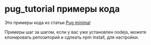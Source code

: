 # pug_tutorial примеры кода

Это примеры кода из статьи <a href="https://becooladmin.wordpress.com/2020/04/15/pug-minimal/">Pug minimal</a>

Примеры шаг за шагом, если у вас уже установлен nodejs, можете клонировать репозиторий и сдлеать npm install, для настройки. 